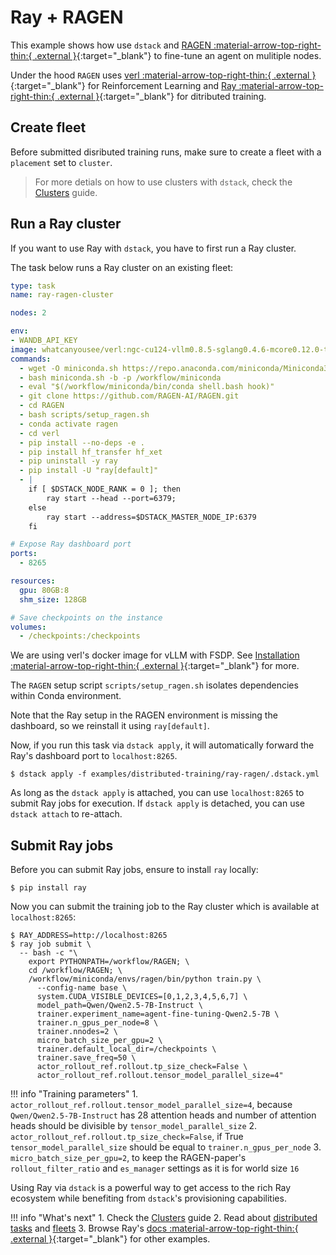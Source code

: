 # Ray + RAGEN

This example shows how use `dstack` and [RAGEN :material-arrow-top-right-thin:{ .external }](https://github.com/RAGEN-AI/RAGEN){:target="_blank"} 
to fine-tune an agent on mulitiple nodes.

Under the hood `RAGEN` uses [verl :material-arrow-top-right-thin:{ .external }](https://github.com/volcengine/verl){:target="_blank"} for Reinforcement Learning and [Ray :material-arrow-top-right-thin:{ .external }](https://docs.ray.io/en/latest/){:target="_blank"} for ditributed training.

## Create fleet

Before submitted disributed training runs, make sure to create a fleet with a `placement` set to `cluster`.

> For more detials on how to use clusters with `dstack`, check the [Clusters](https://dstack.ai/docs/guides/clusters) guide.

## Run a Ray cluster

If you want to use Ray with `dstack`, you have to first run a Ray cluster.

The task below runs a Ray cluster on an existing fleet:

<div editor-title="examples/distributed-training/ray-ragen/.dstack.yml">

```yaml
type: task
name: ray-ragen-cluster

nodes: 2

env:
- WANDB_API_KEY
image: whatcanyousee/verl:ngc-cu124-vllm0.8.5-sglang0.4.6-mcore0.12.0-te2.2
commands:
  - wget -O miniconda.sh https://repo.anaconda.com/miniconda/Miniconda3-latest-Linux-x86_64.sh
  - bash miniconda.sh -b -p /workflow/miniconda
  - eval "$(/workflow/miniconda/bin/conda shell.bash hook)"
  - git clone https://github.com/RAGEN-AI/RAGEN.git
  - cd RAGEN
  - bash scripts/setup_ragen.sh
  - conda activate ragen
  - cd verl
  - pip install --no-deps -e .
  - pip install hf_transfer hf_xet
  - pip uninstall -y ray
  - pip install -U "ray[default]"
  - |
    if [ $DSTACK_NODE_RANK = 0 ]; then 
        ray start --head --port=6379;
    else
        ray start --address=$DSTACK_MASTER_NODE_IP:6379
    fi

# Expose Ray dashboard port
ports:
  - 8265

resources:
  gpu: 80GB:8
  shm_size: 128GB

# Save checkpoints on the instance
volumes:
  - /checkpoints:/checkpoints
```

</div>

We are using verl's docker image for vLLM with FSDP. See [Installation :material-arrow-top-right-thin:{ .external }](https://verl.readthedocs.io/en/latest/start/install.html){:target="_blank"} for more.

The `RAGEN` setup script `scripts/setup_ragen.sh` isolates dependencies within Conda environment.

Note that the Ray setup in the RAGEN environment is missing the dashboard, so we reinstall it using `ray[default]`.

Now, if you run this task via `dstack apply`, it will automatically forward the Ray's dashboard port to `localhost:8265`.

<div class="termy">

```shell
$ dstack apply -f examples/distributed-training/ray-ragen/.dstack.yml
```

</div>

As long as the `dstack apply` is attached, you can use `localhost:8265` to submit Ray jobs for execution.
If `dstack apply` is detached, you can use `dstack attach` to re-attach.

## Submit Ray jobs

Before you can submit Ray jobs, ensure to install `ray` locally:

<div class="termy">

```shell
$ pip install ray
```

</div>

Now you can submit the training job to the Ray cluster which is available at `localhost:8265`:

<div class="termy">

```shell
$ RAY_ADDRESS=http://localhost:8265
$ ray job submit \
  -- bash -c "\
    export PYTHONPATH=/workflow/RAGEN; \
    cd /workflow/RAGEN; \
    /workflow/miniconda/envs/ragen/bin/python train.py \
      --config-name base \
      system.CUDA_VISIBLE_DEVICES=[0,1,2,3,4,5,6,7] \
      model_path=Qwen/Qwen2.5-7B-Instruct \
      trainer.experiment_name=agent-fine-tuning-Qwen2.5-7B \
      trainer.n_gpus_per_node=8 \
      trainer.nnodes=2 \
      micro_batch_size_per_gpu=2 \
      trainer.default_local_dir=/checkpoints \
      trainer.save_freq=50 \
      actor_rollout_ref.rollout.tp_size_check=False \
      actor_rollout_ref.rollout.tensor_model_parallel_size=4"
```

</div>

!!! info "Training parameters"
    1. `actor_rollout_ref.rollout.tensor_model_parallel_size=4`, because `Qwen/Qwen2.5-7B-Instruct` has 28 attention heads and number of attention heads should be divisible by `tensor_model_parallel_size`
    2. `actor_rollout_ref.rollout.tp_size_check=False`, if True `tensor_model_parallel_size` should be equal to `trainer.n_gpus_per_node`
    3. `micro_batch_size_per_gpu=2`, to keep the RAGEN-paper's `rollout_filter_ratio` and `es_manager` settings as it is for world size `16`

Using Ray via `dstack` is a powerful way to get access to the rich Ray ecosystem while benefiting from `dstack`'s provisioning capabilities.

!!! info "What's next"
    1. Check the [Clusters](https://dstack.ai/docs/guides/clusters) guide
    2. Read about [distributed tasks](https://dstack.ai/docs/concepts/tasks#distributed-tasks) and [fleets](https://dstack.ai/docs/concepts/fleets)
    3. Browse Ray's [docs :material-arrow-top-right-thin:{ .external }](https://docs.ray.io/en/latest/train/examples.html){:target="_blank"} for other examples.
